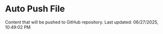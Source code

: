# Auto Push File

Content that will be pushed to GitHub repository.
Last updated: 06/27/2025, 10:49:02 PM
